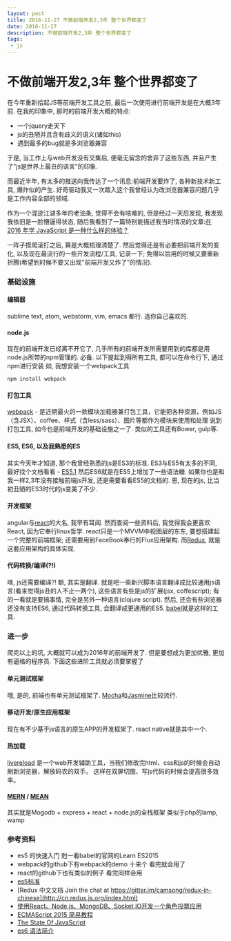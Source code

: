 ```yaml
---
layout: post
title: 2016-11-27 不做前端开发2,3年 整个世界都变了
date: 2016-11-27
description: 不做前端开发2,3年 整个世界都变了
tags:
 - js
---
```


# 不做前端开发2,3年 整个世界都变了
在今年重新拾起JS等前端开发工具之前, 最后一次使用进行前端开发是在大概3年前.
在我的印象中, 那时的前端开发大概的特点:
 - 一个jquery走天下
 - js的丑陋并且含有歧义的语义(诸如this)
 - 遇到最多的bug就是多浏览器兼容
 
于是, 当工作上与web开发没有交集后, 便毫无留念的舍弃了这些东西, 并且产生了"js是世界上最丑的语言"的印象.

而最近半年, 有太多的推送向我传达了一个讯息:前端开发要炸了, 各种新技术新工具, 爆炸似的产生. 好奇驱动我又一次踏入这个我曾经认为改浏览器兼容问题几乎是工作内容全部的领域.

作为一个混迹江湖多年的老油条, 觉得不会有啥难的, 但是经过一天后发现, 我发现我依旧是一脸懵逼得状态, 随后我看到了一篇特别能描述我当时情况的文章:[在 2016 年学 JavaScript 是一种什么样的体验？](https://www.oschina.net/news/77853/how-about-learn-javascript-at-2016?from=timeline&isappinstalled=0)

一阵子摸爬滚打之后, 算是大概梳理清楚了. 然后觉得还是有必要把前端开发的变化, 以及现在最流行的一些开发流程/工具, 记录一下; 免得以后用的时候又要重新折腾(希望到时候不要又出现"前端开发又炸了"的情况).

### 基础设施

#### 编辑器
sublime text, atom, webstorm, vim, emacs 都行. 选你自己喜欢的.

#### node.js
现在的前端开发已经离不开它了, 几乎所有的前端开发所需要用到的库都是用node.js所带的npm管理的. 必备.
以下提起到得所有工具, 都可以在命令行下, 通过npm进行安装
如, 我想安装一个webpack工具
```
npm install webpack
```

#### 打包工具
[webpack](https://webpack.github.io/) - 是近期最火的一款模块加载器兼打包工具，它能把各种资源，例如JS（含JSX）、coffee、样式（含less/sass）、图片等都作为模块来使用和处理
说到打包工具, 如今也是前端开发的基础设施之一了. 类似的工具还有Bower, gulp等.

#### ES5, ES6, 以及我熟悉的ES
其实今天年才知道, 那个我曾经熟悉的js是ES3的标准. ES3与ES5有太多的不同, 最好找个文档看看 - [ES5.1](http://yanhaijing.com/es5/#48)
然后ES6就是在ES5上增加了一些语法糖. 如果你也是和我一样2,3年没有接触前端js开发, 还是需要看看ES5的文档的.
恩, 现在的js, 比当初丑陋的ES3时代的js变美了不少.

#### 开发框架
angular与[react](https://facebook.github.io/react/)的大名, 我早有耳闻. 然而查阅一些资料后, 我觉得我会更喜欢React, 因为它奉行linux哲学. 
react只是一个MVVM中视图层的东东, 要想搭建起一个完整的前端框架; 还需要用到FaceBook奉行的Flux应用架构. 而[Redux](https://github.com/reactjs/redux), 就是这套应用架构的具体实现. 

#### 代码转换/编译(?!)
啥, js还需要编译?! 额, 其实是翻译. 就是吧一些新兴脚本语言翻译成比较通用js语言(看来觉得js丑的人不止一两个), 这些语言有些是js的扩展(jsx, coffescript); 有的一看就是要搞事情, 完全是另外一种语言(clojure script).
然后, 还会有些浏览器还没有支持ES6, 通过代码转换工具, 会翻译成更通用的ES5. [babel](https://babeljs.io/)就是这样的工具.

### 进一步
爬完以上的坑, 大概就可以成为2016年的前端开发了. 但是要想成为更加优雅, 更加有逼格的程序员. 下面这些进阶工具就必须要掌握了

#### 单元测试框架
哦, 是的, 前端也有单元测试框架了. [Mocha](https://mochajs.org/)和[Jasmine](https://jasmine.github.io/)比较流行.

#### 移动开发/原生应用框架
现在有不少基于js语言的原生APP的开发框架了. react native就是其中一个.

#### 热加载
[livereload](http://livereload.com/) 是一个web开发辅助工具，当我们修改完html、css和js的时候会自动刷新浏览器，解放码农的双手。 这样在双屏切图、写js代码的时候会提高很多效率。

#### [MERN](http://mern.io/) / [MEAN](http://mean.io/)
其实就是Mogodb + express + react + node.js的全栈框架 类似于php的lamp, wamp


### 参考资料

- es5 的快速入门 尅一看babel的官网的Learn ES2015
- webpack的github下有webpack的demo 十来个 看完就会用了
- react的github下也有类似的例子 看完同样会用
- [es5标准](http://yanhaijing.com/es5/#20)
- [Redux 中文文档 Join the chat at https://gitter.im/camsong/redux-in-chinese](http://cn.redux.js.org/index.html)
- [使用React、Node.js、MongoDB、Socket.IO开发一个角色投票应用](http://www.kancloud.cn/kancloud/create-voting-app/63976)
- [ECMAScript 2015 简易教程](http://yanhaijing.com/javascript/2015/09/11/learn-es2015/)
- [The State Of JavaScript](http://stateofjs.com/2016/introduction/)
- [es6 语法简介](https://uedsky.com/2016-06/es6/)
